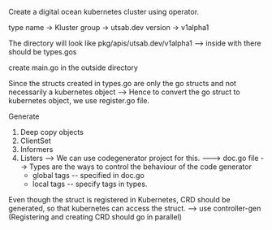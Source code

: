 Create a digital ocean kubernetes cluster using operator.

type name -> Kluster
group -> utsab.dev
version -> v1alpha1

The directory will look like
pkg/apis/utsab.dev/v1alpha1 --> inside with there should be types.gos

create main.go in the outside directory

Since the structs created in types.go are only the go structs
and not necessarily a kubernetes object
--> Hence to convert the go struct to kubernetes object,
    we use register.go file.

Generate
1. Deep copy objects
2. ClientSet
3. Informers
4. Listers
--> We can use codegenerator project for this.
---> doc.go file
--> Types are the ways to control the behaviour of the code generator
    - global tags -- specified in doc.go
    - local tags -- specify tags in types.

Even though the struct is registered in Kubernetes,
CRD should be generated, so that kubernetes can access the struct.
--> use controller-gen
(Registering and creating CRD should go in parallel)